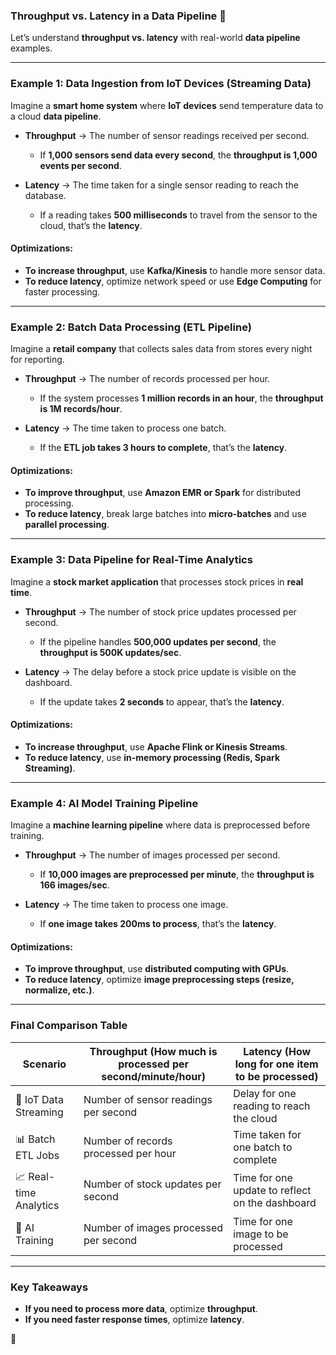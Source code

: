 ### **Throughput vs. Latency in a Data Pipeline 🚀**
Let’s understand **throughput vs. latency** with real-world **data pipeline** examples.

---

### **Example 1: Data Ingestion from IoT Devices (Streaming Data)**
Imagine a **smart home system** where **IoT devices** send temperature data to a cloud **data pipeline**.

- **Throughput** → The number of sensor readings received per second.
  - If **1,000 sensors send data every second**, the **throughput is 1,000 events per second**.
  
- **Latency** → The time taken for a single sensor reading to reach the database.
  - If a reading takes **500 milliseconds** to travel from the sensor to the cloud, that’s the **latency**.

#### **Optimizations:**
- **To increase throughput**, use **Kafka/Kinesis** to handle more sensor data.
- **To reduce latency**, optimize network speed or use **Edge Computing** for faster processing.

---

### **Example 2: Batch Data Processing (ETL Pipeline)**
Imagine a **retail company** that collects sales data from stores every night for reporting.

- **Throughput** → The number of records processed per hour.
  - If the system processes **1 million records in an hour**, the **throughput is 1M records/hour**.
  
- **Latency** → The time taken to process one batch.
  - If the **ETL job takes 3 hours to complete**, that’s the **latency**.

#### **Optimizations:**
- **To improve throughput**, use **Amazon EMR or Spark** for distributed processing.
- **To reduce latency**, break large batches into **micro-batches** and use **parallel processing**.

---

### **Example 3: Data Pipeline for Real-Time Analytics**
Imagine a **stock market application** that processes stock prices in **real time**.

- **Throughput** → The number of stock price updates processed per second.
  - If the pipeline handles **500,000 updates per second**, the **throughput is 500K updates/sec**.
  
- **Latency** → The delay before a stock price update is visible on the dashboard.
  - If the update takes **2 seconds** to appear, that’s the **latency**.

#### **Optimizations:**
- **To increase throughput**, use **Apache Flink or Kinesis Streams**.
- **To reduce latency**, use **in-memory processing (Redis, Spark Streaming)**.

---

### **Example 4: AI Model Training Pipeline**
Imagine a **machine learning pipeline** where data is preprocessed before training.

- **Throughput** → The number of images processed per second.
  - If **10,000 images are preprocessed per minute**, the **throughput is 166 images/sec**.
  
- **Latency** → The time taken to process one image.
  - If **one image takes 200ms to process**, that’s the **latency**.

#### **Optimizations:**
- **To improve throughput**, use **distributed computing with GPUs**.
- **To reduce latency**, optimize **image preprocessing steps (resize, normalize, etc.)**.

---

### **Final Comparison Table**
| **Scenario** | **Throughput (How much is processed per second/minute/hour)** | **Latency (How long for one item to be processed)** |
|-------------|------------------|-----------------|
| 📡 IoT Data Streaming | Number of sensor readings per second | Delay for one reading to reach the cloud |
| 📊 Batch ETL Jobs | Number of records processed per hour | Time taken for one batch to complete |
| 📈 Real-time Analytics | Number of stock updates per second | Time for one update to reflect on the dashboard |
| 🧠 AI Training | Number of images processed per second | Time for one image to be processed |

---

### **Key Takeaways**
- **If you need to process more data**, optimize **throughput**.
- **If you need faster response times**, optimize **latency**.

 🚀

